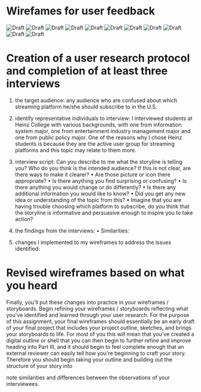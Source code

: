 # Wirefames for user feedback
![Draft](W1.png)
![Draft](W2.png)
![Draft](W3.png)
![Draft](W4.png)
![Draft](W5.png)
![Draft](W6.png)
![Draft](W7.png)
![Draft](W8.png)
![Draft](W9.png)
![Draft](W10.png)
![Draft](W11.png)

# Creation of a user research protocol and completion of at least three interviews
1. the target audience: any audience who are confused about which streaming platform he/she should subscribe to in the U.S.
2. identify representative individuals to interview: I interviewed students at Heinz College with various backgrounds, with one from information system major, one from entertainment industry management major and one from public policy major. One of the reasons why I chose Heinz students is because they are the active user group for streaming platforms and this topic may relate to them more.
3. interview script:
Can you describe to me what the storyline is telling you?
Who do you think is the intended audience? If this is not clear, are there ways to make it clearer?
•	Are those picture or icon there appropriate?
•	Is there anything you find surprising or confusing?
•	Is there anything you would change or do differently?
•	Is there any additional information you would like to know?
•	Did you get any new idea or understanding of the topic from this?
•	Imagine that you are having trouble choosing which platform to subscribe, do you think that the storyline is informative and persuasive enough to inspire you to take action?
4. the findings from the interviews:
•	Similarities:

5. changes I implemented to my wireframes to address the issues identified:


# Revised wireframes based on what you heard
Finally, you'll put these changes into practice in your wireframes / storyboards.  Begin refining your wireframes / storyboards reflecting what you've identified and learned through your user research.   For the purpose of this assignment, your final wireframes should essentially be an early draft of your final project that includes your project outline, sketches, and brings your storyboards to life.  For most of you this will mean that you've created a digital outline or shell that you can then begin to further refine and improve heading into Part III, and it should begin to feel complete enough that an external reviewer can easily tell how you're beginning to craft your story.  Therefore you should begin taking your outline and building out the structure of your story into 

 note similarities and differences between the observations of your interviewees.  

